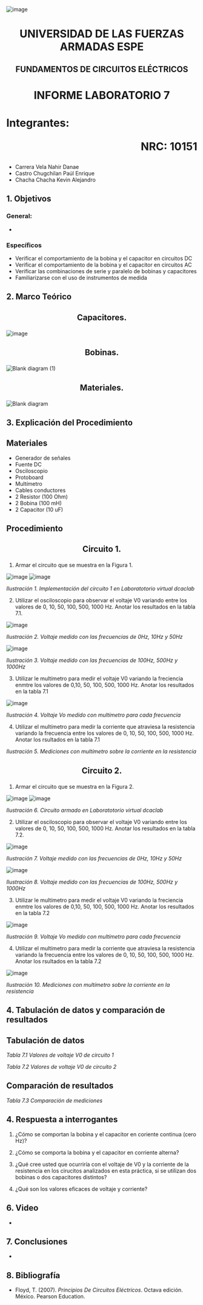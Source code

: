 ![image](https://user-images.githubusercontent.com/93786746/140656495-1e9017c5-1622-4145-a547-0ebbe5014f3d.png)
# <p align=center> UNIVERSIDAD DE LAS FUERZAS ARMADAS ESPE 
## <p align=center> FUNDAMENTOS DE CIRCUITOS ELÉCTRICOS
# <p align=center>  INFORME LABORATORIO 7
# Integrantes: <p align=right> NRC: 10151
* Carrera Vela Nahir Danae
* Castro Chugchilan Paúl Enrique
* Chacha Chacha Kevin Alejandro
## 1. Objetivos
  ### General: 
  * 
  ### Específicos
  * Verificar el comportamiento de la bobina y el capacitor en circuitos DC
  * Verificar el comportamiento de la bobina y el capacitor en circuitos AC
  * Verificar las combinaciones de serie y paralelo de bobinas y capacitores
  * Familiarizarse con el uso de instrumentos de medida
## 2. Marco Teórico
  ## <p align=center> Capacitores.
  ![image](https://user-images.githubusercontent.com/93829962/152876407-4d92a9bf-f0c0-47f3-84ad-81f92db9a4e8.png)
  ## <p align=center> Bobinas.
  ![Blank diagram (1)](https://user-images.githubusercontent.com/93829962/152884094-96182ec7-a668-47b4-8f66-896030961bf1.jpeg)
  ## <p align=center> Materiales.
  ![Blank diagram](https://user-images.githubusercontent.com/93829962/152883414-c8612a9c-46dd-4214-bc27-1f0265b0d545.jpeg)

## 3. Explicación del Procedimiento
   ## Materiales
 * Generador de señales
 * Fuente DC
 * Osciloscopio
 * Protoboard
 * Multímetro
 * Cables conductores
 * 2 Resistor (100 Ohm)
 * 2 Bobina (100 mH)
 * 2 Capacitor (10 uF)
## Procedimiento
     
## <p align=center> Circuito 1.
  
1) Armar el circuito que se muestra en la Figura 1.
  
![image](https://user-images.githubusercontent.com/93786746/152868010-ea9f69f9-9b01-4d22-9b37-c4e51d3f2eee.png)
![image](https://user-images.githubusercontent.com/93829962/152910127-eba52a2c-7fea-464d-93e8-eab48b5f0afe.png)

 _Ilustración 1. Implementación del circuito 1 en Laboratotorio virtual dcaclab_
    
2) Utilizar el osciloscopio para observar el voltaje V0 variando entre los valores de 0, 10, 50, 100, 500, 1000 Hz. Anotar los resultados en la tabla 7.1.

![image](https://user-images.githubusercontent.com/93829962/152910231-5388b8ba-4395-425a-ae28-ac8c7c01fee2.png)

_Ilustración 2. Voltaje medido con las frecuencias de 0Hz, 10Hz y 50Hz_

![image](https://user-images.githubusercontent.com/93829962/152910264-a1114106-8d2e-4a21-a74c-92176adce85f.png)

_Ilustración 3. Voltaje medido con las frecuencias de 100Hz, 500Hz y 1000Hz_
    
3) Utilizar le multímetro para medir el voltaje V0 variando la freciencia enmtre los valores de 0,10, 50, 100, 500, 1000 Hz. Anotar los resultados en la tabla 7.1

![image](https://user-images.githubusercontent.com/93829962/152910663-23a3c403-c9d9-4a90-84dc-b92efb4f7e5a.png)

_Ilustración 4. Voltaje Vo medido con multímetro para cada frecuencia_
 
4) Utilizar el multímetro para medir la corriente que atraviesa la resistencia variando la frecuencia entre los valores de 0, 10, 50, 100, 500, 1000 Hz. Anotar los rsultados en la tabla 7.1



_Ilustración 5. Mediciones con multímetro sobre la corriente en la resistencia_
 
## <p align=center> Circuito 2.
  
1) Armar el circuito que se muestra en la Figura 2.
  
![image](https://user-images.githubusercontent.com/93786746/152868823-8f88c4e7-00b4-4a3e-af73-eb06b5818e0b.png)
![image](https://user-images.githubusercontent.com/93829962/152910828-6cba05e2-accb-4a79-b737-3c349a8a6738.png)

 _Ilustración 6. Circuito armado en Laboratotorio virtual dcaclab_
    
2) Utilizar el osciloscopio para observar el voltaje V0 variando entre los valores de 0, 10, 50, 100, 500, 1000 Hz. Anotar los resultados en la tabla 7.2.

![image](https://user-images.githubusercontent.com/93829962/152910928-64f56032-8ca9-4c87-b082-61a3b019b15e.png)

_Ilustración 7. Voltaje medido con las frecuencias de 0Hz, 10Hz y 50Hz_

![image](https://user-images.githubusercontent.com/93829962/152910949-2d0f7949-2c6c-42e6-be0e-e338de47502d.png)
 
_Ilustración 8. Voltaje medido con las frecuencias de 100Hz, 500Hz y 1000Hz_
    
3) Utilizar le multímetro para medir el voltaje V0 variando la freciencia enmtre los valores de 0,10, 50, 100, 500, 1000 Hz. Anotar los resultados en la tabla 7.2

![image](https://user-images.githubusercontent.com/93829962/152911027-1d4f78df-e7c6-4527-97dc-1b2bbedeb0aa.png)

_Ilustración 9. Voltaje Vo medido con multímetro para cada frecuencia_
 
4) Utilizar el multímetro para medir la corriente que atraviesa la resistencia variando la frecuencia entre los valores de 0, 10, 50, 100, 500, 1000 Hz. Anotar los rsultados en la tabla 7.2

![image](https://user-images.githubusercontent.com/93829962/152911066-b9776ec6-1538-4548-9da0-ee03dc59ecbc.png)
  
_Ilustración 10. Mediciones con multímetro sobre la corriente en la resistencia_

## 4. Tabulación de datos y comparación de resultados
    
## Tabulación de datos
    
_Tabla 7.1 Valores de voltaje V0 de circuito 1_


_Tabla 7.2 Valores de voltaje V0 de circuito 2_
    

## Comparación de resultados

_Tabla 7.3 Comparación de mediciones_
    
## 4. Respuesta a interrogantes
1. ¿Cómo se comportan la bobina y el capacitor en coriente continua (cero Hz)?

2. ¿Cómo se comporta la bobina y el capacitor en corriente alterna?

3. ¿Qué cree usted que ocurriría con el voltaje de V0 y la corriente de la resistencia en los cirucitos analizados en esta práctica, si se utilizan dos bobinas o dos capacitores distintos?
 
4. ¿Qué son los valores eficaces de voltaje y corriente?

## 6. Video
  *
## 7. Conclusiones
  * 
## 8. Bibliografía
 * Floyd, T. (2007). _Principios De Circuitos Eléctricos_. Octava edición. México. Pearson Education.
